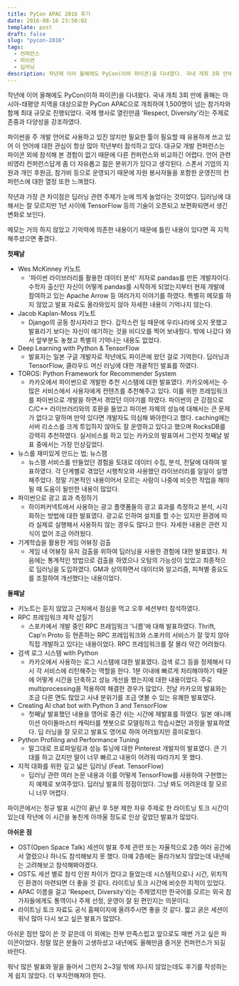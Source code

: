 ```yaml
---
title: PyCon APAC 2016 후기
date: 2016-08-16 23:50:02
template: post
draft: false
slug: "pycon-2016"
tags:
  - 컨퍼런스
  - 파이썬
  - 딥러닝
description: 작년에 이어 올해에도 PyCon(이하 파이콘)을 다녀왔다. 국내 개최 3회 만에 올해는 아시아-태평양 지역을 대상으로한 PyCon APAC으로 개최하여 1,500명이 넘는 참가자와 함께 최대 규모로 진행되었다. 국제 행사로 열린만큼 'Respect, Diversity'라는 주제로 존중과 다양성을 강조하였다.
---
```


작년에 이어 올해에도 PyCon(이하 파이콘)을 다녀왔다. 국내 개최 3회 만에 올해는 아시아-태평양 지역을 대상으로한 PyCon APAC으로 개최하여 1,500명이 넘는 참가자와 함께 최대 규모로 진행되었다. 국제 행사로 열린만큼 'Respect, Diversity'라는 주제로 존중과 다양성을 강조하였다.

파이썬을 주 개발 언어로 사용하고 있진 않지만 필요한 툴이 필요할 때 유용하게 쓰고 있어 이 언어에 대한 관심이 항상 많아 작년부터 참석하고 있다. 대규모 개발 컨퍼런스는 파이콘 외에 참석해 본 경험이 없기 때문에 다른 컨퍼런스와 비교하긴 어렵다. 언어 관련 비영리 컨퍼런스답게 좀 더 자유롭고 젊은 분위기가 있다고 생각된다. 스폰서 기업의 지원과 개인 후원금, 참가비 등으로 운영되기 때문에 자원 봉사자들을 포함한 운영진의 컨퍼런스에 대한 열정 또한 느껴졌다.

작년과 가장 큰 차이점은 딥러닝 관련 주제가 눈에 띄게 늘었다는 것이었다. 딥러닝에 대해서는 잘 모르지만 1년 사이에 TensorFlow 등의 기술이 오픈되고 보편화되면서 생긴 변화로 보인다.

메모는 거의 하지 않았고 기억력에 의존한 내용이기 때문에 틀린 내용이 있다면 꼭 지적해주셨으면 좋겠다.

**첫째날**
- Wes McKinney 키노트
  - '파이썬 라이브러리를 활용한 데이터 분석' 저자로 pandas를 만든 개발자이다. 수학자 출신인 자신이 어떻게 pandas를 시작하게 되었는지부터 현재 개발에 참여하고 있는 Apache Arrow 등 여러가지 이야기를 하였다. 특별히 메모를 하지 않았고 발표 자료도 올라와있지 않아 자세한 내용이 기억나지 않는다.
- Jacob Kaplan-Moss 키노트
  - Django의 공동 창시자라고 한다. 갑작스런 일 때문에 우리나라에 오지 못했고 발표라기 보다는 자신이 얘기하는 것을 비디오를 찍어 보내줬다. 밖에 나갔다 와서 앞부분도 놓쳤고 특별히 기억나는 내용도 없었다.
- Deep Learning with Python & TensorFlow
  - 발표자는 일본 구글 개발자로 작년에도 파이콘에 왔던 걸로 기억한다. 딥러닝과 TensorFlow, 클라우드 머신 러닝에 대한 개괄적인 발표를 하였다.
- TOROS: Python Framework for Recommender System
  - 카카오에서 파이썬으로 개발한 추천 시스템에 대한 발표였다. 카카오에서는 수 많은 서비스에서 사용자에게 컨텐츠를 추천해주고 있다. 이를 위한 프레임워크를 파이썬으로 개발을 하면서 겪었던 이야기를 하였다. 파이썬의 큰 강점으로 C/C++ 라이브러리와의 호환을 들었고 파이썬 자체의 성능에 대해서는 큰 문제가 없다고 말하며 만약 있다면 개발자도 의심해 봐야한다고 했다. caching에는 서버 리소스를 크게 투입하지 않아도 잘 운영하고 있다고 했으며 RocksDB를 강력히 추천하였다. 실서비스를 하고 있는 카카오의 발표여서 그런지 첫째날 발표 중에서는 가장 인상깊었다.
- 뉴스를 재미있게 만드는 법; 뉴스잼
  - 뉴스잼 서비스를 만들었던 경험을 토대로 데이터 수집, 분석, 전달에 대하여 발표하였다. 각 단계별로 겪었던 시행착오와 사용했던 라이브러리를 일일이 설명해주었다. 정말 기본적인 내용이어서 모르는 사람이 나중에 비슷한 작업을 해야될 때 도움이 될만한 내용이 많았다.
- 파이썬으로 광고 효과 측정하기
  - 하이퍼커넥트에서 사용하는 광고 플랫폼들의 광고 효과를 측정하고 분석, 시각화하는 방법에 대한 발표였다. 광고로 인하여 설치를 할 수는 있지만 환경에 따라 실제로 실행해서 사용하지 않는 경우도 많다고 한다. 자세한 내용은 관련 지식이 없어 조금 어려웠다.
- 기계학습을 활용한 게임 어뷰징 검출
  - 게임 내 어뷰징 유저 검출을 위하여 딥러닝을 사용한 경험에 대한 발표였다. 처음에는 통계적인 방법으로 검출을 하였으나 오탐의 가능성이 있었고 최종적으로 딥러닝을 도입하였다. GM과 상의하면서 데이터와 알고리즘, 피쳐별 중요도를 조절하여 개선했다는 내용이었다.

**둘째날**
- 키노트는 듣지 않았고 근처에서 점심을 먹고 오후 세션부터 참석하였다.
- RPC 프레임워크 제작 삽질기
  - 스포카에서 개발 중인 RPC 프레임워크 '니름'에 대해 발표하였다. Thrift, Cap'n Proto 등 현존하는 RPC 프레임워크와 스포카의 서비스가 잘 맞지 않아 직접 개발하고 있다는 내용이었다. RPC 프레임워크를 잘 몰라 약간 어려웠다.
- 검색 로그 시스템 with Python
  - 카카오에서 사용하는 로그 시스템에 대한 발표였다. 검색 로그 등을 정제해서 다시 각 서비스에 리턴해주는 역할을 한다. 1분 이내에 빠르게 처리해야하기 때문에 어떻게 시간을 단축하고 성능 개선을 했는지에 대한 내용이었다. 주로 multiprocessing을 적용하여 해결한 경우가 많았다. 전날 카카오의 발표와는 조금 다른 면도 많았고 사내 분위기를 조금 엿볼 수 있는 유쾌한 발표였다.
- Creating AI chat bot with Python 3 and TensorFlow
  - 첫째날 발표했던 내용을 영어로 중간 쉬는 시간에 재발표를 하였다. 일본 애니메이션 아이돌마스터 캐릭터를 챗봇으로 모델링하고 학습시켰던 과정을 발표하였다. 딥 러닝을 잘 모르고 발표도 영어로 하여 어려웠지만 흥미로웠다.
- Python Profiling and Performance Tuning
  - 말그대로 프로파일링과 성능 튜닝에 대한 Pinterest 개발자의 발표였다. 큰 기대를 하고 갔지만 말이 너무 빠르고 내용이 어려워 따라가지 못 했다.
- 지적 대화를 위한 깊고 넓은 딥러닝 (Feat. TensorFlow)
  - 딥러닝 관련 여러 논문 내용과 이를 어떻게 TensorFlow를 사용하여 구현했는지 예제로 보여주었다. 딥러닝 발표의 정점이었다. 그냥 봐도 어려운데 잘 모르니 너무 어렵다.

파이콘에서는 정규 발표 시간이 끝난 후 5분 제한 자유 주제로 한 라이트닝 토크 시간이 있는데 작년에 이 시간을 놓친게 아까울 정도로 인상 깊었던 발표가 많았다.

**아쉬운 점**
- OST(Open Space Talk) 세션이 발표 주제 관련 또는 자율적으로 2층 여러 공간에서 열렸으나 하나도 참석해보지 못 했다. 아예 2층에는 올라가보지 않았는데 내년에는 고려해보고 참석해봐야겠다.
- OST도 세션 별로 참석 인원 차이가 컸다고 들었는데 시스템적으로나 시간, 위치적인 환경이 마련되면 더 좋을 것 같다. 라이트닝 토크 시간에 비슷한 지적이 있었다.
- APAC 이름을 걸고 'Respect, Diversity'라는 주제였지만 한국어를 모르는 외국 참가자들에게도 통역이나 주제 선정, 운영이 잘 된 편인지는 의문이다.
- 라이트닝 토크 자료도 공식 홈페이지에 올려주시면 좋을 것 같다. 짧고 굵은 세션이 워낙 많아 다시 보고 싶은 발표가 많았다.

아쉬운 점만 많이 쓴 것 같은데 이 외에는 전부 만족스럽고 앞으로도 매번 가고 싶은 파이콘이었다. 정말 많은 분들이 고생하셨고 내년에도 올해만큼 즐거운 컨퍼런스가 되길 바란다.

워낙 많은 발표와 말을 들어서 그런지 2~3일 밖에 지나지 않았는데도 후기를 작성하는게 쉽지 않았다. 더 부지런해져야 한다.
